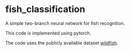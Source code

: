 # fish_classification
A  simple two-branch neural network for fish recognition.

This code is implemented using pytorch.

The code uses the publicly available dataset [wildfish](https://github.com/PeiqinZhuang/WildFish).
